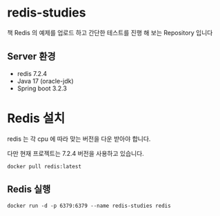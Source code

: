 # redis-studies
책 Redis 의 예제를 업로드 하고 간단한 테스트를 진행 해 보는 Repository 입니다

## Server 환경

* redis 7.2.4
* Java 17 (oracle-jdk)
* Spring boot 3.2.3

# Redis 설치

redis 는 각 cpu 에 따라 맞는 버전을 다운 받아야 합니다.

다만 현재 프로젝트는 7.2.4 버전을 사용하고 있습니다.

```shell
docker pull redis:latest
```

## Redis 실행

```shell
docker run -d -p 6379:6379 --name redis-studies redis
```
